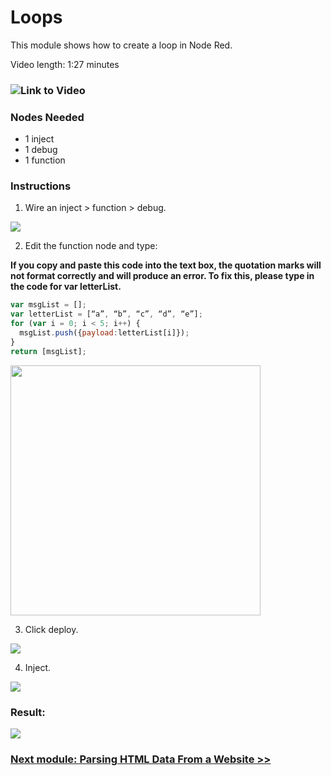 # Loops 

This module shows how to create a loop in Node Red.

Video length: 1:27 minutes

### ![Link to Video](https://youtu.be/e5eSZ8jXGPA)

### Nodes Needed
- 1 inject
- 1 debug
- 1 function

### Instructions

1. Wire an inject > function > debug. 

<img src="https://github.ibm.com/L-Gamerman/NodeRedEducation/blob/master/Chapter%201%20-%20Getting%20Started/Screenshots/loop_flow.png">

2. Edit the function node and type: 

**If you copy and paste this code into the text box, the quotation marks will not format correctly and will produce an error. To fix this, please type in the code for var letterList.**

``` javascript
var msgList = [];
var letterList = [“a”, “b”, “c”, “d”, “e”];
for (var i = 0; i < 5; i++) {
  msgList.push({payload:letterList[i]});
}
return [msgList]; 
```

<img src="https://github.ibm.com/L-Gamerman/NodeRedEducation/blob/master/Chapter%201%20-%20Getting%20Started/Screenshots/loop_function.png" height="400">

3. Click deploy.

<img src="https://github.ibm.com/L-Gamerman/NodeRedEducation/blob/master/Chapter%201%20-%20Getting%20Started/Screenshots/deploy.png">

4. Inject. 

<img src="https://github.ibm.com/L-Gamerman/NodeRedEducation/blob/master/Chapter%201%20-%20Getting%20Started/Screenshots/inject2.png">

### Result: 

<img src="https://github.ibm.com/L-Gamerman/NodeRedEducation/blob/master/Chapter%201%20-%20Getting%20Started/Screenshots/loop_result.png">

### [Next module: Parsing HTML Data From a Website >>](https://github.ibm.com/L-Gamerman/NodeRedEducation/edit/master/Chapter%204%20-%20Function%20Nodes/4.%20Parsing%20HTML%20Data%20From%20a%20Website/README.md)
